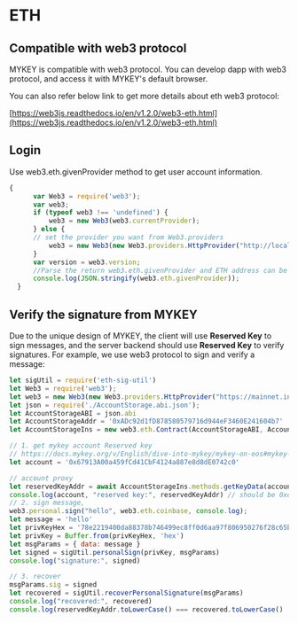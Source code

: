 # ETH

## Compatible with web3 protocol

MYKEY is compatible with web3 protocol. You can develop dapp with web3 protocol, and access it with MYKEY's default browser. 

You can also refer below link to get more details about eth web3 protocol:

[https://web3js.readthedocs.io/en/v1.2.0/web3-eth.html](https://web3js.readthedocs.io/en/v1.2.0/web3-eth.html)

## Login

Use web3.eth.givenProvider method to get user account information.

```javascript
{
      var Web3 = require('web3');
      var web3;
      if (typeof web3 !== 'undefined') {
          web3 = new Web3(web3.currentProvider);
      } else {
      // set the provider you want from Web3.providers
          web3 = new Web3(new Web3.providers.HttpProvider("http://localhost:8545")); 
      }
      var version = web3.version;
      //Parse the return web3.eth.givenProvider and ETH address can be found
      console.log(JSON.stringify(web3.eth.givenProvider));
  }
```

## Verify the signature from MYKEY

Due to the unique design of MYKEY, the client will use **Reserved Key** to sign messages, and the server backend should use **Reserved Key** to verify signatures. For example, we use web3 protocol to sign and verify a message:

```javascript
let sigUtil = require('eth-sig-util') 
let Web3 = require('web3'); 
let web3 = new Web3(new Web3.providers.HttpProvider("https://mainnet.infura.io/v3/56444e75b6a24070a374f791bd25f811")); 
let json = require('./AccountStorage.abi.json'); 
let AccountStorageABI = json.abi 
let AccountStorageAddr = '0xADc92d1fD878580579716d944eF3460E241604b7' 
let AccountStorageIns = new web3.eth.Contract(AccountStorageABI, AccountStorageAddr); 

// 1. get mykey account Reserved key 
// https://docs.mykey.org/v/English/dive-into-mykey/mykey-on-eos#mykey-account-structure
let account = '0x67913A00a459fCd41CbF4124a887e8d8dE0742c0' 

// account proxy 
let reservedKeyAddr = await AccountStorageIns.methods.getKeyData(account, 3).call(); 
console.log(account, "reserved key:", reservedKeyAddr) // should be 0xd2F9b4652D80FA870207C2b421B8437d7D54a484
// 2. sign message, 
web3.personal.sign("hello", web3.eth.coinbase, console.log); 
let message = 'hello' 
let privKeyHex = '78e2219400da88378b746499ec8ff0d6aa97f806950276f28c65b9d569f32f84' // prvkey of '0xd2F9b4652D80FA870207C2b421B8437d7D54a484' 
let privKey = Buffer.from(privKeyHex, 'hex') 
let msgParams = { data: message }
let signed = sigUtil.personalSign(privKey, msgParams) 
console.log("signature:", signed)

// 3. recover 
msgParams.sig = signed 
let recovered = sigUtil.recoverPersonalSignature(msgParams) 
console.log("recovered:", recovered) 
console.log(reservedKeyAddr.toLowerCase() === recovered.toLowerCase()
```

